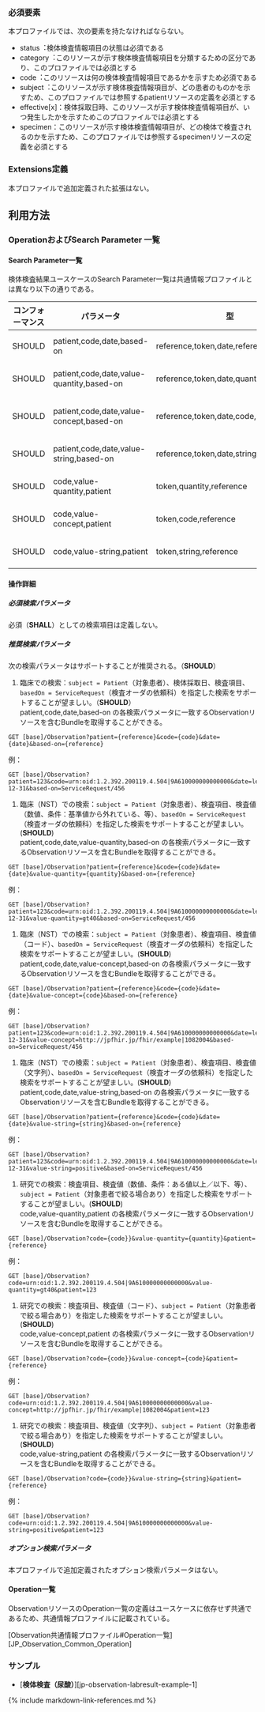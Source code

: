 ### 必須要素
本プロファイルでは、次の要素を持たなければならない。

 - status︓検体検査情報項目の状態は必須である
 - category︓このリソースが示す検体検査情報項目を分類するための区分であり、このプロファイルでは必須とする
 - code︓このリソースは何の検体検査情報項目であるかを示すため必須である
 - subject︓このリソースが示す検体検査情報項目が、どの患者のものかを示すため、このプロファイルでは参照するpatientリソースの定義を必須とする
 - effective[x]：検体採取日時、このリソースが示す検体検査情報項目が、いつ発生したかを示すためこのプロファイルでは必須とする
 - specimen：このリソースが示す検体検査情報項目が、どの検体で検査されるのかを示すため、このプロファイルでは参照するspecimenリソースの定義を必須とする

### Extensions定義

 本プロファイルで追加定義された拡張はない。

## 利用方法

### OperationおよびSearch Parameter 一覧

#### Search Parameter一覧

検体検査結果ユースケースのSearch Parameter一覧は共通情報プロファイルとは異なり以下の通りである。

| コンフォーマンス | パラメータ    | 型     | 例                                                           |
| ---------------- | ------------- | ------ | ------------------------------------------------------------ |
| SHOULD | patient,code,date,based-on | reference,token,date,reference  | GET [base]/Observation?patient=123&code=urn:oid:1.2.392.200119.4.504\|9A610000000000000&date=le2020-12-31&based-on=ServiceRequest/456 |
| SHOULD | patient,code,date,value-quantity,based-on | reference,token,date,quantity,reference  | GET [base]/Observation?patient=123&code=urn:oid:1.2.392.200119.4.504\|9A610000000000000&date=le2020-12-31&value-quantity=gt40&based-on=ServiceRequest/456 |
| SHOULD | patient,code,date,value-concept,based-on | reference,token,date,code,reference  | GET [base]/Observation?patient=123&code=urn:oid:1.2.392.200119.4.504\|9A610000000000000&date=le2020-12-31&value-concept=http://jpfhir.jp/fhir/example\|1082004&based-on=ServiceRequest/456 |
| SHOULD | patient,code,date,value-string,based-on | reference,token,date,string,reference  | GET [base]/Observation?patient=123&code=urn:oid:1.2.392.200119.4.504\|9A610000000000000&date=le2020-12-31&value-string=positive&based-on=ServiceRequest/456 |
| SHOULD | code,value-quantity,patient | token,quantity,reference  | GET [base]/Observation?code=urn:oid:1.2.392.200119.4.504\|9A610000000000000&value-quantity=gt40&patient=123 |
| SHOULD | code,value-concept,patient | token,code,reference | GET [base]/Observation?code=urn:oid:1.2.392.200119.4.504\|9A610000000000000&value-concept=http://jpfhir.jp/fhir/example\|1082004&patient=123 |
| SHOULD | code,value-string,patient | token,string,reference  | GET [base]/Observation?code=urn:oid:1.2.392.200119.4.504\|9A610000000000000&value-string=positive&patient=123 |


#### 操作詳細

##### 必須検索パラメータ

必須（**SHALL**）としての検索項目は定義しない。

##### 推奨検索パラメータ

次の検索パラメータはサポートすることが推奨される。（**SHOULD**）

1. 臨床での検索：`subject = Patient`（対象患者）、検体採取日、検査項目、`basedOn = ServiceRequest`（検査オーダの依頼科）を指定した検索をサポートすることが望ましい。（**SHOULD**）  
patient,code,date,based-on の各検索パラメータに一致するObservationリソースを含むBundleを取得することができる。  
```
GET [base]/Observation?patient={reference}&code={code}&date={date}&based-on={reference}
```
例：  
```
GET [base]/Observation?patient=123&code=urn:oid:1.2.392.200119.4.504|9A610000000000000&date=le2020-12-31&based-on=ServiceRequest/456
```
1. 臨床（NST）での検索：`subject = Patient`（対象患者）、検査項目、検査値（数値、条件：基準値から外れている、等）、`basedOn = ServiceRequest`（検査オーダの依頼科）を指定した検索をサポートすることが望ましい。(**SHOULD**)  
patient,code,date,value-quantity,based-on の各検索パラメータに一致するObservationリソースを含むBundleを取得することができる。  
```
GET [base]/Observation?patient={reference}&code={code}&date={date}&value-quantity={quantity}&based-on={reference}
```
例：  
```
GET [base]/Observation?patient=123&code=urn:oid:1.2.392.200119.4.504|9A610000000000000&date=le2020-12-31&value-quantity=gt40&based-on=ServiceRequest/456
```

1. 臨床（NST）での検索：`subject = Patient`（対象患者）、検査項目、検査値（コード）、`basedOn = ServiceRequest`（検査オーダの依頼科）を指定した検索をサポートすることが望ましい。(**SHOULD**)  
patient,code,date,value-concept,based-on の各検索パラメータに一致するObservationリソースを含むBundleを取得することができる。  
```
GET [base]/Observation?patient={reference}&code={code}&date={date}&value-concept={code}&based-on={reference}
```
例：
```
GET [base]/Observation?patient=123&code=urn:oid:1.2.392.200119.4.504|9A610000000000000&date=le2020-12-31&value-concept=http://jpfhir.jp/fhir/example|1082004&based-on=ServiceRequest/456
```
1. 臨床（NST）での検索：`subject = Patient`（対象患者）、検査項目、検査値（文字列）、`basedOn = ServiceRequest`（検査オーダの依頼科）を指定した検索をサポートすることが望ましい。(**SHOULD**)  
patient,code,date,value-string,based-on の各検索パラメータに一致するObservationリソースを含むBundleを取得することができる。  
```
GET [base]/Observation?patient={reference}&code={code}&date={date}&value-string={string}&based-on={reference}
```
例：
```
GET [base]/Observation?patient=123&code=urn:oid:1.2.392.200119.4.504|9A610000000000000&date=le2020-12-31&value-string=positive&based-on=ServiceRequest/456  
```
1. 研究での検索：検査項目、検査値（数値、条件：ある値以上／以下、等）、`subject = Patient`（対象患者で絞る場合あり）を指定した検索をサポートすることが望ましい。(**SHOULD**)  
code,value-quantity,patient の各検索パラメータに一致するObservationリソースを含むBundleを取得することができる。  
```
GET [base]/Observation?code={code}}&value-quantity={quantity}&patient={reference}
```
例：  
```
GET [base]/Observation?code=urn:oid:1.2.392.200119.4.504|9A610000000000000&value-quantity=gt40&patient=123
```
1. 研究での検索：検査項目、検査値（コード）、`subject = Patient`（対象患者で絞る場合あり）を指定した検索をサポートすることが望ましい。(**SHOULD**)  
code,value-concept,patient の各検索パラメータに一致するObservationリソースを含むBundleを取得することができる。  
```
GET [base]/Observation?code={code}}&value-concept={code}&patient={reference}
```
例：  
```
GET [base]/Observation?code=urn:oid:1.2.392.200119.4.504|9A610000000000000&value-concept=http://jpfhir.jp/fhir/example|1082004&patient=123
```
1. 研究での検索：検査項目、検査値（文字列）、`subject = Patient`（対象患者で絞る場合あり）を指定した検索をサポートすることが望ましい。(**SHOULD**)  
code,value-string,patient の各検索パラメータに一致するObservationリソースを含むBundleを取得することができる。  
```
GET [base]/Observation?code={code}}&value-string={string}&patient={reference}
```
例：  
```
GET [base]/Observation?code=urn:oid:1.2.392.200119.4.504|9A610000000000000&value-string=positive&patient=123
```

##### オプション検索パラメータ

 本プロファイルで追加定義されたオプション検索パラメータはない。


#### Operation一覧

ObservationリソースのOperation一覧の定義はユースケースに依存せず共通であるため、共通情報プロファイルに記載されている。

[Observation共通情報プロファイル#Operation一覧][JP_Observation_Common_Operation]

### サンプル

* [**検体検査（尿酸）**][jp-observation-labresult-example-1]

{% include markdown-link-references.md %}
